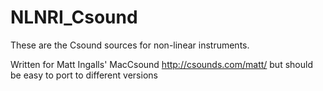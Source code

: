 # NLNRI_Csound

These are the Csound sources for non-linear instruments. 

Written for Matt Ingalls' MacCsound
http://csounds.com/matt/
but should be easy to port to different versions

